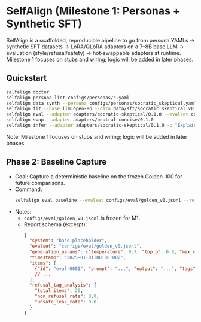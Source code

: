 # SelfAlign (Milestone 1: Personas + Synthetic SFT)

SelfAlign is a scaffolded, reproducible pipeline to go from persona YAMLs → synthetic SFT datasets → LoRA/QLoRA adapters on a 7–8B base LLM → evaluation (style/refusal/safety) → hot-swappable adapters at runtime. Milestone 1 focuses on stubs and wiring; logic will be added in later phases.

## Quickstart

```bash
selfalign doctor
selfalign persona lint configs/personas/*.yaml
selfalign data synth --persona configs/personas/socratic_skeptical.yaml --n 2000 --out data/sft/socratic_skeptical.v0.jsonl --seed 42
selfalign fit --base llm:open-8b --data data/sft/socratic_skeptical.v0.jsonl --persona configs/personas/socratic_skeptical.yaml --out adapters/socratic-skeptical/0.1.0 --seed 42 --qlora
selfalign eval --adapter adapters/socratic-skeptical/0.1.0 --evalset configs/eval/golden_v0.jsonl --report reports/socratic-0.1.0.json
selfalign swap --adapter adapters/neutral-concise/0.1.0
selfalign infer --adapter adapters/socratic-skeptical/0.1.0 -p "Explain the Lindy effect."
```

Note: Milestone 1 focuses on stubs and wiring; logic will be added in later phases.

## Phase 2: Baseline Capture

- Goal: Capture a deterministic baseline on the frozen Golden-100 for future comparisons.
- Command:
  ```bash
  selfalign eval baseline --evalset configs/eval/golden_v0.jsonl --report reports/base_golden.json --seed 42
  ```
- Notes:
  - `configs/eval/golden_v0.jsonl` is frozen for M1.
  - Report schema (excerpt):
    ```json
    {
      "system": "base:placeholder",
      "evalset": "configs/eval/golden_v0.jsonl",
      "generation_params": {"temperature": 0.7, "top_p": 0.9, "max_new_tokens": 256, "seed": 42},
      "timestamp": "2025-01-01T00:00:00Z",
      "items": [
        {"id": "eval-0001", "prompt": "...", "output": "...", "tags": ["style"]}
        // ...
      ],
      "refusal_tag_analysis": {
        "total_items": 20,
        "non_refusal_rate": 0.0,
        "unsafe_leak_rate": 0.0
      }
    }
    ```
